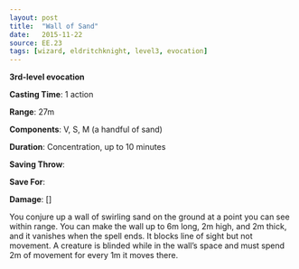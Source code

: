 ```yaml
---
layout: post
title:  "Wall of Sand"
date:   2015-11-22
source: EE.23
tags: [wizard, eldritchknight, level3, evocation]
---
```


**3rd-level evocation**

**Casting Time**: 1 action

**Range**: 27m

**Components**: V, S, M (a handful of sand)

**Duration**: Concentration, up to 10 minutes

**Saving Throw**:

**Save For**:

**Damage**: []

You conjure up a wall of swirling sand on the ground at a point you can see within range. You can make the wall up to 6m long, 2m high, and 2m thick, and it vanishes when the spell ends. It blocks line of sight but not movement. A creature is blinded while in the wall’s space and must spend 2m of movement for every 1m it moves there.
